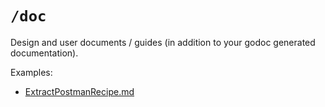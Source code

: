 # `/doc`

Design and user documents / guides (in addition to your godoc generated documentation).

Examples:
* [ExtractPostmanRecipe.md](./ExtractPostmanRecipe.md)